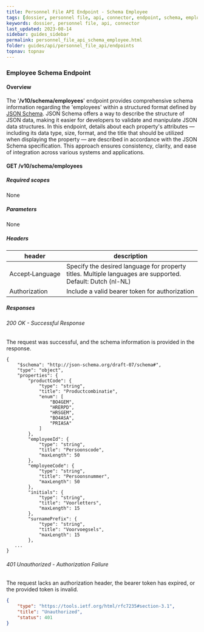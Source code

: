 ```yaml
---
title: Personnel File API Endpoint - Schema Employee
tags: [dossier, personnel file, api, connector, endpoint, schema, employee]
keywords: dossier, personnel file, api, connector
last_updated: 2023-08-14
sidebar: guides_sidebar
permalink: personnel_file_api_schema_employee.html
folder: guides/api/personnel_file_api/endpoints
topnav: topnav
---
```


### Employee Schema Endpoint
#### Overview
The '**/v10/schema/employees**' endpoint provides comprehensive schema information regarding the 'employees' within a structured format 
defined by [JSON Schema](https://json-schema.org/specification.html). JSON Schema offers a way to describe the structure of JSON data, making 
it easier for developers to validate and manipulate JSON data structures. In this endpoint, details about each property's attributes — including 
its data type, size, format, and the title that should be utilized when displaying the property — are described in accordance with the 
JSON Schema specification. This approach ensures consistency, clarity, and ease of integration across various systems and applications.

#### GET /v10/schema/employees
##### Required scopes
None
##### Parameters
None
##### Headers
| header | description |
|-------|--------|
| Accept&#8209;Language | Specify the desired language for property titles. Multiple languages are supported. Default: Dutch (nl-NL) |
| Authorization | Include a valid bearer token for authorization |
##### Responses
###### 200 OK - Successful Response
The request was successful, and the schema information is provided in the response.
```
{
    "$schema": "http://json-schema.org/draft-07/schema#",
    "type": "object",
    "properties": {
        "productCode": {
            "type": "string",
            "title": "Productcombinatie",
            "enum": [
                "BO4GEM",
                "HRERPD",
                "HRSGEM",
                "BO4ASA",
                "PRIASA"
            ]
        },
        "employeeId": {
            "type": "string",
            "title": "Persoonscode",
            "maxLength": 50
        },
        "employeeCode": {
            "type": "string",
            "title": "Persoonsnummer",
            "maxLength": 50
        },
        "initials": {
            "type": "string",
            "title": "Voorletters",
            "maxLength": 15
        },
        "surnamePrefix": {
            "type": "string",
            "title": "Voorvoegsels",
            "maxLength": 15
        },
   ...
}
```
###### 401 Unauthorized - Authorization Failure
The request lacks an authorization header, the bearer token has expired, or the provided token is invalid.
```json
{
    "type": "https://tools.ietf.org/html/rfc7235#section-3.1",
    "title": "Unauthorized",
    "status": 401
}
```

